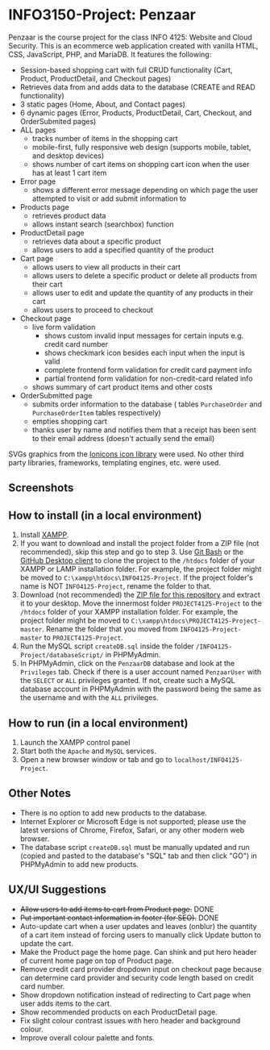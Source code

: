 # INFO3150-Project: Penzaar

<!-- ![Splash Preview](https://i.imgur.com/md60y1R.png) -->

Penzaar is the course project for the class INFO 4125: Website and Cloud Security.
This is an ecommerce web application created with vanilla HTML, CSS, JavaScript, PHP, and MariaDB.
It features the following:

- Session-based shopping cart with full CRUD functionality (Cart, Product, ProductDetail, and Checkout pages)
- Retrieves data from and adds data to the database (CREATE and READ functionality)
- 3 static pages (Home, About, and Contact pages)
- 6 dynamic pages (Error, Products, ProductDetail, Cart, Checkout, and OrderSubmited pages)
- ALL pages
  - tracks number of items in the shopping cart
  - mobile-first, fully responsive web design (supports mobile, tablet, and desktop devices)
  - shows number of cart items on shopping cart icon when the user has at least 1 cart item
- Error page
  - shows a different error message depending on which page the user attempted to visit or add submit information to
- Products page
  - retrieves product data
  - allows instant search (searchbox) function
- ProductDetail page
  - retrieves data about a specific product
  - allows users to add a specified quantity of the product
- Cart page
  - allows users to view all products in their cart
  - allows users to delete a specific product or delete all products from their cart
  - allows user to edit and update the quantity of any products in their cart
  - allows users to proceed to checkout
- Checkout page
  - live form validation
    - shows custom invalid input messages for certain inputs e.g. credit card number
    - shows checkmark icon besides each input when the input is valid
    - complete frontend form validation for credit card payment info
    - partial frontend form validation for non-credit-card related info
  - shows summary of cart product items and other costs
- OrderSubmitted page
  - submits order information to the database ( tables `PurchaseOrder` and `PurchaseOrderItem` tables respectively)
  - empties shopping cart
  - thanks user by name and notifies them that a receipt has been sent to their email address (doesn't actually send the email)

SVGs graphics from the [Ionicons icon library](https://ionicons.com/) were used.
No other third party libraries, frameworks, templating engines, etc. were used.

## Screenshots

<!-- ### Home Page -->
<!-- ![Home Page](https://i.imgur.com/md60y1R.png) -->
<!-- ### Products Page -->
<!-- ![Products Page](https://i.imgur.com/md60y1R.png) -->
<!-- ### About Page -->
<!-- ![ProductDetail Page](https://i.imgur.com/md60y1R.png) -->
<!-- ### About Page -->
<!-- ![About Page](https://i.imgur.com/md60y1R.png) -->
<!-- ### Contact Page -->
<!-- ![Contact Page](https://i.imgur.com/md60y1R.png) -->
<!-- ### Cart Page -->
<!-- ![Cart Page](https://i.imgur.com/md60y1R.png) -->
<!-- ### Checkout Page -->
<!-- ![Checkout Page](https://i.imgur.com/md60y1R.png) -->
<!-- ### Order Confirmation Page -->
<!-- ![Order Confirmation Page](https://i.imgur.com/md60y1R.png) -->

## How to install (in a local environment)

1. Install [XAMPP](https://www.apachefriends.org/index.html).
2. If you want to download and install the project folder from a ZIP file (not recommended), skip this step and go to step 3. Use [Git Bash](https://git-scm.com/downloads) or the [GitHub Desktop client](https://desktop.github.com/) to clone the project to the `/htdocs` folder of your XAMPP or LAMP installation folder. For example, the project folder might be moved to `C:\xampp\htdocs\INFO4125-Project`. If the project folder's name is NOT `INFO4125-Project`, rename the folder to that.
3. Download (not recommended) the [ZIP file for this repository](https://github.com/JunYuHuang/INFO4125-Project/archive/master.zip) and extract it to your desktop. Move the innermost folder `PROJECT4125-Project` to the `/htdocs` folder of your XAMPP installation folder. For example, the project folder might be moved to `C:\xampp\htdocs\PROJECT4125-Project-master`. Rename the folder that you moved from `INFO4125-Project-master` to `PROJECT4125-Project`.
4. Run the MySQL script `createDB.sql` inside the folder `/INFO4125-Project/databaseScript/` in PHPMyAdmin.
5. In PHPMyAdmin, click on the `PenzaarDB` database and look at the `Privileges` tab. Check if there is a user account named `PenzaarUser` with the `SELECT` or `ALL` privileges granted. If not, create such a MySQL database account in PHPMyAdmin with the password being the same as the username and with the `ALL` privileges.

## How to run (in a local environment)

1. Launch the XAMPP control panel
2. Start both the `Apache` and `MySQL` services.
3. Open a new browser window or tab and go to `localhost/INFO4125-Project`.

## Other Notes

- There is no option to add new products to the database.
- Internet Explorer or Microsoft Edge is not supported; please use the latest versions of Chrome, Firefox, Safari, or any other modern web browser.
- The database script `createDB.sql` must be manually updated and run (copied and pasted to the database's "SQL" tab and then click "GO") in PHPMyAdmin to add new products.

## UX/UI Suggestions

- ~~Allow users to add items to cart from Product page.~~ DONE
- ~~Put important contact information in footer (for SEO).~~ DONE
- Auto-update cart when a user updates and leaves (onblur) the quantity of a cart item instead of forcing users to manually click Update button to update the cart.
- Make the Product page the home page. Can shink and put hero header of current home page on top of Product page.
- Remove credit card provider dropdown input on checkout page because can determine card provider and security code length based on credit card number.
- Show dropdown notification instead of redirecting to Cart page when user adds items to the cart.
- Show recommended products on each ProductDetail page.
- Fix slight colour contrast issues with hero header and background colour.
- Improve overall colour palette and fonts.

